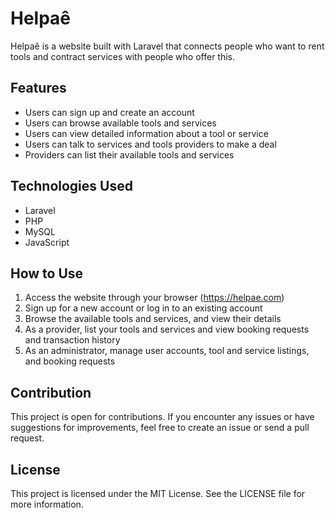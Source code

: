 # Helpaê

Helpaê is a website built with Laravel that connects people who want to rent tools and contract services with people who offer this.

## Features

- Users can sign up and create an account
- Users can browse available tools and services
- Users can view detailed information about a tool or service
- Users can talk to services and tools providers to make a deal
- Providers can list their available tools and services

## Technologies Used

- Laravel
- PHP
- MySQL
- JavaScript

## How to Use

1. Access the website through your browser (https://helpae.com)
2. Sign up for a new account or log in to an existing account
3. Browse the available tools and services, and view their details
5. As a provider, list your tools and services and view booking requests and transaction history
6. As an administrator, manage user accounts, tool and service listings, and booking requests

## Contribution

This project is open for contributions. If you encounter any issues or have suggestions for improvements, feel free to create an issue or send a pull request.

## License

This project is licensed under the MIT License. See the LICENSE file for more information.
